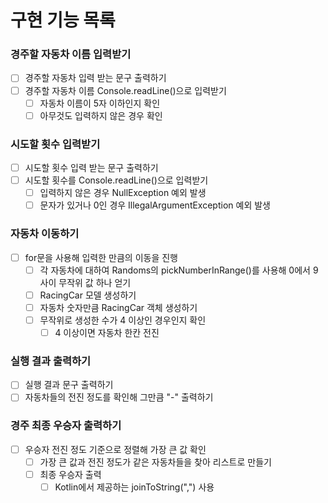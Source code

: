 # 구현 기능 목록

### 경주할 자동차 이름 입력받기
- [ ] 경주할 자동차 입력 받는 문구 출력하기
- [ ] 경주할 자동차 이름 Console.readLine()으로 입력받기 
  - [ ] 자동차 이름이 5자 이하인지 확인 
  - [ ] 아무것도 입력하지 않은 경우 확인

### 시도할 횟수 입력받기
- [ ] 시도할 횟수 입력 받는 문구 출력하기
- [ ] 시도할 횟수를 Console.readLine()으로 입력받기
  - [ ] 입력하지 않은 경우 NullException 예외 발생
  - [ ] 문자가 있거나 0인 경우 IllegalArgumentException 예외 발생

### 자동차 이동하기
- [ ] for문을 사용해 입력한 만큼의 이동을 진행
  - [ ] 각 자동차에 대하여 Randoms의 pickNumberInRange()를 사용해 0에서 9사이 무작위 값 하나 얻기
  - [ ] RacingCar 모델 생성하기
  - [ ] 자동차 숫자만큼 RacingCar 객체 생성하기
  - [ ] 무작위로 생성한 수가 4 이상인 경우인지 확인
    - [ ] 4 이상이면 자동차 한칸 전진

### 실행 결과 출력하기
- [ ] 실행 결과 문구 출력하기
- [ ] 자동차들의 전진 정도를 확인해 그만큼 "-" 출력하기

### 경주 최종 우승자 출력하기
- [ ] 우승자 전진 정도 기준으로 정렬해 가장 큰 값 확인
  - [ ] 가장 큰 값과 전진 정도가 같은 자동차들을 찾아 리스트로 만들기
  - [ ] 최종 우승자 출력
    - [ ] Kotlin에서 제공하는 joinToString(",") 사용